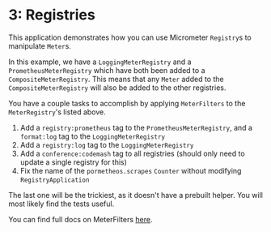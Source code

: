 # 3: Registries

This application demonstrates how you can use Micrometer `Registry`s to manipulate `Meter`s.

In this example, we have a `LoggingMeterRegistry` and a `PrometheusMeterRegistry` which have both been added to a `CompositeMeterRegistry`.
This means that any `Meter` added to the `CompositeMeterRegistry` will also be added to the other registries.

You have a couple tasks to accomplish by applying `MeterFilters` to the `MeterRegistry`'s listed above.

1. Add a `registry:prometheus` tag to the `PrometheusMeterRegistry`, and a `format:log` tag to the `LoggingMeterRegistry`
2. Add a `registry:log` tag to the `LoggingMeterRegistry`
3. Add a `conference:codemash` tag to all registries (should only need to update a single registry for this)
4. Fix the name of the `pormetheos.scrapes` `Counter` without modifying `RegistryApplication`

The last one will be the trickiest, as it doesn't have a prebuilt helper.
You will most likely find the tests useful.

You can find full docs on MeterFilters [here](https://micrometer.io/docs/concepts#_meter_filters).
